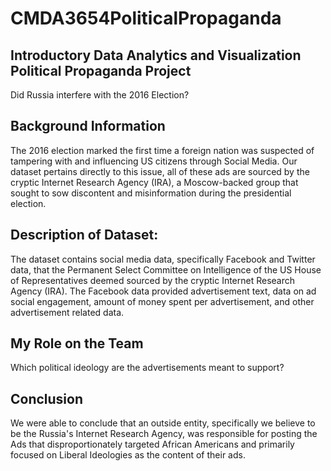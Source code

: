 # CMDA3654PoliticalPropaganda

## Introductory Data Analytics and Visualization Political Propaganda Project
Did Russia interfere with the 2016 Election?

## Background Information
The 2016 election marked the first time a foreign nation was suspected of tampering with and influencing US citizens through Social Media. Our dataset pertains directly to this issue, all of these ads are sourced by the cryptic Internet Research Agency (IRA), a Moscow-backed group that sought to sow discontent and misinformation during the presidential election.

## Description of Dataset:
The dataset contains social media data, specifically Facebook and Twitter data, that the Permanent Select
Committee on Intelligence of the US House of Representatives deemed sourced by the cryptic Internet Research Agency (IRA). The Facebook data provided advertisement text, data on ad social engagement, amount of money spent per advertisement, and other advertisement related data.

## My Role on the Team
Which political ideology are the advertisements meant to support?

## Conclusion
We were able to conclude that an outside entity, specifically we believe to be the Russia's Internet Research Agency, was responsible for posting the Ads that disproportionately targeted African Americans and primarily focused on Liberal Ideologies as the content of their ads.
